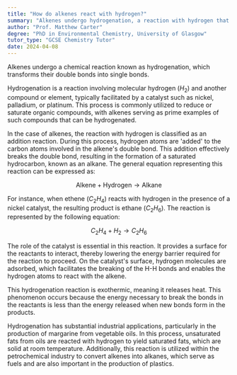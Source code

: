 ```yaml
---
title: "How do alkenes react with hydrogen?"
summary: "Alkenes undergo hydrogenation, a reaction with hydrogen that transforms double bonds into single bonds."
author: "Prof. Matthew Carter"
degree: "PhD in Environmental Chemistry, University of Glasgow"
tutor_type: "GCSE Chemistry Tutor"
date: 2024-04-08
---
```


Alkenes undergo a chemical reaction known as hydrogenation, which transforms their double bonds into single bonds.

Hydrogenation is a reaction involving molecular hydrogen ($H_2$) and another compound or element, typically facilitated by a catalyst such as nickel, palladium, or platinum. This process is commonly utilized to reduce or saturate organic compounds, with alkenes serving as prime examples of such compounds that can be hydrogenated.

In the case of alkenes, the reaction with hydrogen is classified as an addition reaction. During this process, hydrogen atoms are 'added' to the carbon atoms involved in the alkene's double bond. This addition effectively breaks the double bond, resulting in the formation of a saturated hydrocarbon, known as an alkane. The general equation representing this reaction can be expressed as:

$$
\text{Alkene} + \text{Hydrogen} \rightarrow \text{Alkane}
$$

For instance, when ethene ($C_2H_4$) reacts with hydrogen in the presence of a nickel catalyst, the resulting product is ethane ($C_2H_6$). The reaction is represented by the following equation:

$$
C_2H_4 + H_2 \rightarrow C_2H_6
$$

The role of the catalyst is essential in this reaction. It provides a surface for the reactants to interact, thereby lowering the energy barrier required for the reaction to proceed. On the catalyst's surface, hydrogen molecules are adsorbed, which facilitates the breaking of the H-H bonds and enables the hydrogen atoms to react with the alkene.

This hydrogenation reaction is exothermic, meaning it releases heat. This phenomenon occurs because the energy necessary to break the bonds in the reactants is less than the energy released when new bonds form in the products.

Hydrogenation has substantial industrial applications, particularly in the production of margarine from vegetable oils. In this process, unsaturated fats from oils are reacted with hydrogen to yield saturated fats, which are solid at room temperature. Additionally, this reaction is utilized within the petrochemical industry to convert alkenes into alkanes, which serve as fuels and are also important in the production of plastics.
    